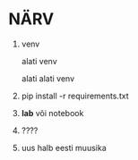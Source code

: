 # NÄRV

1. venv
   
    alati venv
   
    alati alati venv
2. pip install -r requirements.txt

3. **lab** või notebook

4. ????

5. uus halb eesti muusika
